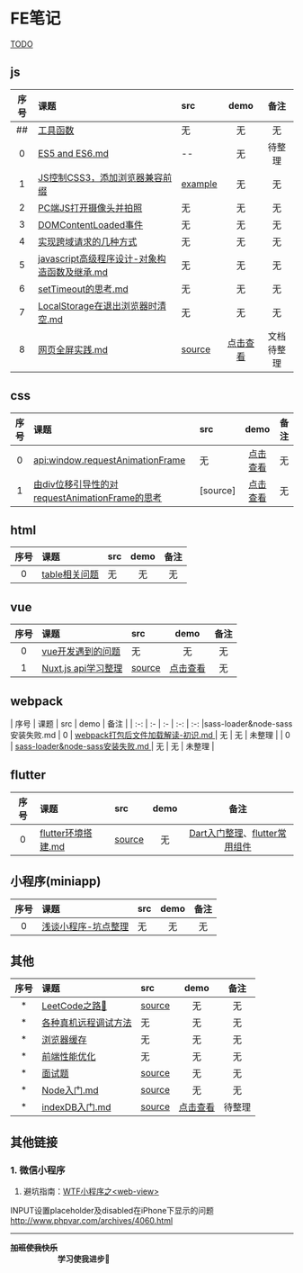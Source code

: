 # FE笔记

[TODO](./TODO/TODO.md)

## js
| 序号 | 课题 | src | demo | 备注 |
| :-: | :- | :- | :-: | :-: |
| ## | [工具函数](./notes/##-utils.md) | 无 | 无 | 无 |
| 0 | [ ES5 and ES6.md ](./notes/category/js/0-ES5-and-ES6.md) | -- | 无 | 待整理 |
| 1 | [JS控制CSS3，添加浏览器兼容前缀](./notes/category/js/JS控制CSS3，添加浏览器兼容前缀.md)| [example](./notes/js-add-css3-prefixer.js) | 无 | 无 |
| 2 | [PC端JS打开摄像头并拍照](./notes/category/js/PC端JS打开摄像头并拍照.md)| 无 | 无 | 无 |
| 3 | [DOMContentLoaded事件](./notes/category/js/DOMContentLoaded%E4%BA%8B%E4%BB%B6.md) | 无 | 无 | 无 |
| 4 | [ 实现跨域请求的几种方式 ](./notes/category/js/13-实现跨域请求的几种方式.md) | 无 | 无 | 无 |
| 5 | [ javascript高级程序设计-对象构造函数及继承.md ](./notes/category/js/15-javascript高级程序notes.md) | 无 | 无 | 无 |
| 6 | [ setTimeout的思考.md ](./notes/category/js/20-setTimeout的思考.md) | 无 | 无 | 无 |
| 7 | [ LocalStorage在退出浏览器时清空.md ](./notes/category/js/LocalStorage在退出浏览器时清空.md) | 无 | 无 | 无 |
| 8 | [ 网页全屏实践.md ](./notes/category/js/网页全屏实践.md) | [source](../master/examples/html/full_screen/fullScreen.js) | [点击查看](https://sansanshow.github.io/fe-notes/examples/html/full_screen/index.html) | 文档待整理 |

## css
| 序号 | 课题 | src | demo | 备注 |
| :-: | :- | :- | :-: | :-: |
| 0 | [ api:window.requestAnimationFrame](./notes/category/js/7-window.requestAnimationFrame.md) | 无 | [点击查看](https://sansanshow.github.io/fe-notes/examples/html/requestAnimationFrame.html) | 无 |
| 1 | [ 由div位移引导性的对requestAnimationFrame的思考](./notes/category/css/8-由div左位移300px动画实现引导性的对requestAnimationFrame的思考.md) | [source] | [点击查看](https://sansanshow.github.io/fe-notes/examples/html/8-div-move.html) | 无 |

## html
| 序号 | 课题 | src | demo | 备注 |
| :-: | :- | :- | :-: | :-: |
| 0 | [table相关问题](./notes/category/html/table相关问题.md) | 无 | 无 | 无 |

## vue
| 序号 | 课题 | src | demo | 备注 |
| :-: | :- | :- | :-: | :-: |
| 0 | [vue开发遇到的问题](./notes/category/vue/14-vue开发遇到的问题.md) | 无 | 无 | 无 |
| 1 | [ Nuxt.js api学习整理](./notes/category/other/9-nuxt.js学习整理.md) | [source](../master/examples/nuxt-demo) | [点击查看](https://sansanshow.github.io/fe-notes/examples/html/8-div-move.html) | 无 |

## webpack
| 序号 | 课题 | src | demo | 备注 |
| :-: | :- | :- | :-: | :-: |sass-loader&node-sass安装失败.md
| 0 | [ webpack打包后文件加载解读-初识.md ](./notes/category/webpack/16-webpack打包后文件加载解读-初识.md) | 无 | 无 | 未整理 |
| 0 | [ sass-loader&node-sass安装失败.md ](./notes/category/webpack/sass-loader&node-sass安装失败.md) | 无 | 无 | 未整理 |

## flutter
| 序号 | 课题 | src | demo | 备注 |
| :-: | :- | :- | :-: | :-: |
| 0 | [ flutter环境搭建.md ](./notes/category/flutter/18-flutter环境搭建.md) | [source](../master/examples/flutter_demo) | 无 | [Dart入门整理](./notes/category/flutter/18-2-dart入门整理.md)、[flutter常用组件](./notes/category/flutter/18-1-flutter常用组件.md) |

## 小程序(miniapp)
| 序号 | 课题 | src | demo | 备注 |
| :-: | :- | :- | :-: | :-: |
| 0 | [浅谈小程序-坑点整理](./notes/category/miniapp/浅谈小程序.md) | 无 | 无 | 无 |

## 其他
| 序号 | 课题 | src | demo | 备注 |
| :-: | :- | :- | :-: | :-: |
| * | [LeetCode之路🙂](./notes/category/other/LeetCode之路🙂.md) | [source](../master/examples/leetcode/) | 无 | 无 |
| * | [各种真机远程调试方法](./notes/category/other/各种真机远程调试方法.textfile) | 无 | 无 | 无 |
| * | [ 浏览器缓存 ](./notes/category/other/12-前端性能优化.md#L103) | 无 | 无 | 无 |
| * | [ 前端性能优化 ](./notes/category/other/12-前端性能优化.md) | 无 | 无 | 无 |(../master/examples/html/8-div-move.html) | [点击查看](https://sansanshow.github.io/fe-notes/examples/html/8-div-move.html) | 无 |
| * | [ 面试题 ](./notes/category/other/10-面试题.md) | [source](./notes/10-answers.md) | 无 | 无 |
| * | [ Node入门.md ](./notes/category/other/17-Node入门.md) | [source](../master/examples/nodejs/index.js) | 无 | 无 |
| * | [ indexDB入门.md ](./notes/category/other/19-indexDB入门.md) | [source](../master/examples/html/indexDB.html.) | [点击查看](https://sansanshow.github.io/fe-notes/examples/html/indexDB.html) | 待整理 |


## 其他链接
### 1. 微信小程序   
1. 避坑指南：[WTF小程序之\<web-view\>](https://www.cnblogs.com/imgss/p/8504185.html)




INPUT设置placeholder及disabled在iPhone下显示的问题
http://www.phpvar.com/archives/4060.html
  
     
        
           
            




---
**~~加班使我快乐~~ &emsp;&emsp;&emsp;&emsp;&emsp;&emsp;&emsp;&emsp;&emsp;** <br/>
**&emsp;&emsp;&emsp;&emsp;&emsp;&emsp;学习使我进步🙂&emsp;&emsp;&emsp;&emsp;**
